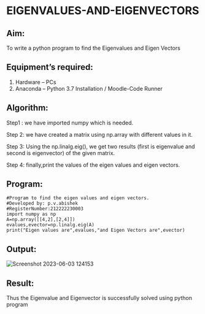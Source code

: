 # EIGENVALUES-AND-EIGENVECTORS
## Aim:
To write a python program to find the Eigenvalues and Eigen Vectors
## Equipment’s required:
1. 	Hardware – PCs
2. 	Anaconda – Python 3.7 Installation / Moodle-Code Runner
## Algorithm:

Step1 :
we have imported numpy which is needed.

Step 2:
we have created a matrix using np.array with different values in it.

Step 3:
Using the np.linalg.eig(), we get two results (first is eigenvalue and second is eigenvector) of the given matrix.

Step 4:
finally,print the values of the eigen values and eigen vectors.

## Program:
```
#Program to find the eigen values and eigen vectors.
#Developed by: p.v.abishek
#RegisterNumber:212222230003
import numpy as np
A=np.array([[4,2],[2,4]])
evalues,evector=np.linalg.eig(A)
print("Eigen values are",evalues,"and Eigen Vectors are",evector)
```

## Output:
![Screenshot 2023-06-03 124153](https://github.com/pvabishek/EIGENVALUES-AND-EIGENVECTORS/assets/119405626/a69b8d30-d854-4e27-9bb8-bde1e21509b8)

## Result:
Thus the Eigenvalue and Eigenvector is successfully solved using python program
